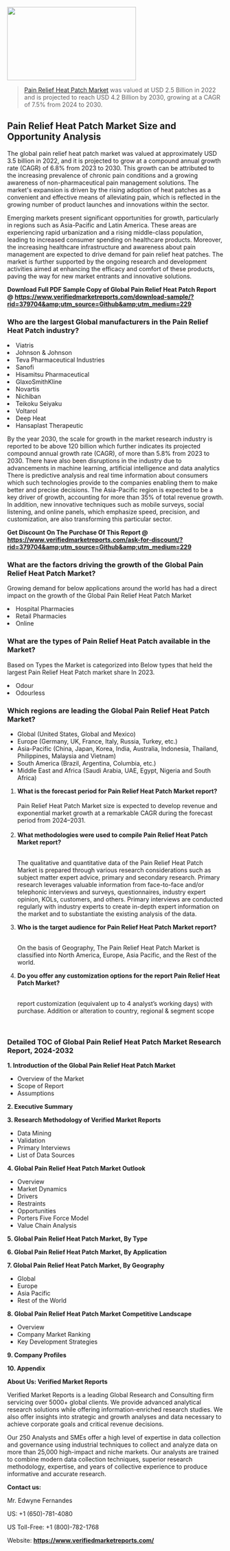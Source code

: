 <img src="https://ffe5etoiles.com/wp-content/uploads/2024/12/MST1-300x171.png" alt="" width="300" height="171" class="alignnone size-medium wp-image-20088" /><blockquote><p><p><a href="https://www.verifiedmarketreports.com/download-sample/?rid=379704&utm_source=Github&utm_medium=229" target="_blank">Pain Relief Heat Patch Market</a> was valued at USD 2.5 Billion in 2022 and is projected to reach USD 4.2 Billion by 2030, growing at a CAGR of 7.5% from 2024 to 2030.</p></blockquote><p><h2>Pain Relief Heat Patch Market Size and Opportunity Analysis</h2> <p>The global pain relief heat patch market was valued at approximately USD 3.5 billion in 2022, and it is projected to grow at a compound annual growth rate (CAGR) of 6.8% from 2023 to 2030. This growth can be attributed to the increasing prevalence of chronic pain conditions and a growing awareness of non-pharmaceutical pain management solutions. The market's expansion is driven by the rising adoption of heat patches as a convenient and effective means of alleviating pain, which is reflected in the growing number of product launches and innovations within the sector.</p> <p>Emerging markets present significant opportunities for growth, particularly in regions such as Asia-Pacific and Latin America. These areas are experiencing rapid urbanization and a rising middle-class population, leading to increased consumer spending on healthcare products. Moreover, the increasing healthcare infrastructure and awareness about pain management are expected to drive demand for pain relief heat patches. The market is further supported by the ongoing research and development activities aimed at enhancing the efficacy and comfort of these products, paving the way for new market entrants and innovative solutions.</p> </p><p class=""><strong>Download Full PDF Sample Copy of Global Pain Relief Heat Patch Report @ <a href="https://www.verifiedmarketreports.com/download-sample/?rid=379704&amp;utm_source=Github&amp;utm_medium=229" target="_blank">https://www.verifiedmarketreports.com/download-sample/?rid=379704&amp;utm_source=Github&amp;utm_medium=229</a></strong></p><h3 id="" class="">Who are the largest Global manufacturers in the Pain Relief Heat Patch industry?</h3><p><li>Viatris</li><li> Johnson & Johnson</li><li> Teva Pharmaceutical Industries</li><li> Sanofi</li><li> Hisamitsu Pharmaceutical</li><li> GlaxoSmithKline</li><li> Novartis</li><li> Nichiban</li><li> Teikoku Seiyaku</li><li> Voltarol</li><li> Deep Heat</li><li> Hansaplast Therapeutic</li></p><div class=""><div class="" dir="" data-message-author-role="" data-message-id="" data-message-model-slug=""><div class=""><div class=""><div class=""><div class="" dir="" data-message-author-role="" data-message-id="" data-message-model-slug=""><div class=""><div class=""><p>By the year 2030, the scale for growth in the market research industry is reported to be above 120 billion which further indicates its projected compound annual growth rate (CAGR), of more than 5.8% from 2023 to 2030. There have also been disruptions in the industry due to advancements in machine learning, artificial intelligence and data analytics There is predictive analysis and real time information about consumers which such technologies provide to the companies enabling them to make better and precise decisions. The Asia-Pacific region is expected to be a key driver of growth, accounting for more than 35% of total revenue growth. In addition, new innovative techniques such as mobile surveys, social listening, and online panels, which emphasize speed, precision, and customization, are also transforming this particular sector.</p><p><strong>Get Discount On The Purchase Of This Report @&nbsp; <a href="https://www.verifiedmarketreports.com/ask-for-discount/?rid=379704&amp;utm_source=Github&amp;utm_medium=229" target="_blank">https://www.verifiedmarketreports.com/ask-for-discount/?rid=379704&amp;utm_source=Github&amp;utm_medium=229</a></strong></p></div></div></div></div></div></div></div></div><h3 id="" class="">What are the factors driving the growth of the Global Pain Relief Heat Patch Market?</h3><p id="" class="">Growing demand for below applications around the world has had a direct impact on the growth of the Global Pain Relief Heat Patch Market</p><p id="" class=""><li>Hospital Pharmacies</li><li> Retail Pharmacies</li><li> Online</li></p><h3 id="" class="">What are the types of Pain Relief Heat Patch available in the Market?</h3><p id="" class="">Based on Types the Market is categorized into Below types that held the largest Pain Relief Heat Patch market share In 2023.</p><p id="" class=""><li>Odour</li><li> Odourless</li></p><h3 id="" class="">Which regions are leading the Global Pain Relief Heat Patch Market?</h3><ul><li>Global (United States, Global and Mexico)</li><li>Europe (Germany, UK, France, Italy, Russia, Turkey, etc.)</li><li>Asia-Pacific (China, Japan, Korea, India, Australia, Indonesia, Thailand, Philippines, Malaysia and Vietnam)</li><li>South America (Brazil, Argentina, Columbia, etc.)</li><li>Middle East and Africa (Saudi Arabia, UAE, Egypt, Nigeria and South Africa)</li></ul><p><ol><li><strong>What is the forecast period for Pain Relief Heat Patch Market report?<br /></strong><br /><span data-sheets-root="1" data-sheets-value="{&quot;1&quot;:2,&quot;2&quot;:&quot;XXXX size is expected to develop revenue and exponential market growth at a remarkable CAGR during the forecast period from 2024&ndash;2030.&quot;}" data-sheets-userformat="{&quot;2&quot;:12674,&quot;4&quot;:{&quot;1&quot;:2,&quot;2&quot;:16776960},&quot;10&quot;:2,&quot;11&quot;:0,&quot;15&quot;:&quot;Arial&quot;,&quot;16&quot;:12}">Pain Relief Heat Patch Market size is expected to develop revenue and exponential market growth at a remarkable CAGR during the forecast period from 2024&ndash;2031.</span><br /><br /></li><li><strong>What methodologies were used to compile Pain Relief Heat Patch Market report?<br /><br /></strong><p>The qualitative and quantitative data of the&nbsp;Pain Relief Heat Patch Market is prepared through various research considerations such as subject matter expert advice, primary and secondary research. Primary research leverages valuable information from face-to-face and/or telephonic interviews and surveys, questionnaires, industry expert opinion, KOLs, customers, and others. Primary interviews are conducted regularly with industry experts to create in-depth expert information on the market and to substantiate the existing analysis of the data.&nbsp;</p></li><li><strong>Who is the target audience for Pain Relief Heat Patch Market report?<br /><br /></strong><p>On the basis of Geography, The&nbsp;Pain Relief Heat Patch Market is classified into North America, Europe, Asia Pacific, and the Rest of the world.</p></li><li><strong>Do you offer any customization options for the report Pain Relief Heat Patch Market?<br /><br /></strong><p>report customization (equivalent up to 4 analyst&rsquo;s working days) with purchase. Addition or alteration to country, regional &amp; segment scope</p><p>&nbsp;</p></li></ol></p><h3 id="" class="">Detailed TOC of Global Pain Relief Heat Patch Market Research Report, 2024-2032</h3><p id="" class=""><strong>1. Introduction of the Global Pain Relief Heat Patch Market</strong></p><ul><li>Overview of the Market</li><li>Scope of Report</li><li>Assumptions</li></ul><p id="" class=""><strong>2. Executive Summary</strong></p><p id="" class=""><strong>3. Research Methodology of&nbsp;Verified Market Reports</strong></p><ul><li>Data Mining</li><li>Validation</li><li>Primary Interviews</li><li>List of Data Sources</li></ul><p id="" class=""><strong>4. Global Pain Relief Heat Patch Market Outlook</strong></p><ul><li>Overview</li><li>Market Dynamics</li><li>Drivers</li><li>Restraints</li><li>Opportunities</li><li>Porters Five Force Model</li><li>Value Chain Analysis</li></ul><p id="" class=""><strong>5. Global Pain Relief Heat Patch Market, By&nbsp;Type</strong></p><p id="" class=""><strong>6. Global Pain Relief Heat Patch Market, By Application</strong></p><p id="" class=""><strong>7. Global Pain Relief Heat Patch Market, By Geography</strong></p><ul><li>Global</li><li>Europe</li><li>Asia Pacific</li><li>Rest of the World</li></ul><p id="" class=""><strong>8. Global Pain Relief Heat Patch Market Competitive Landscape</strong></p><ul><li>Overview</li><li>Company Market Ranking</li><li>Key Development Strategies</li></ul><p id="" class=""><strong>9. Company Profiles</strong></p><p id="" class=""><strong>10. Appendix</strong></p><p id="" class=""><strong>About Us: Verified Market Reports</strong></p><p id="" class="">Verified Market Reports is a leading Global Research and Consulting firm servicing over 5000+ global clients. We provide advanced analytical research solutions while offering information-enriched research studies. We also offer insights into strategic and growth analyses and data necessary to achieve corporate goals and critical revenue decisions.</p><p id="" class="">Our 250 Analysts and SMEs offer a high level of expertise in data collection and governance using industrial techniques to collect and analyze data on more than 25,000 high-impact and niche markets. Our analysts are trained to combine modern data collection techniques, superior research methodology, expertise, and years of collective experience to produce informative and accurate research.</p><p id="" class=""><strong>Contact us:</strong></p><p id="" class="">Mr. Edwyne Fernandes</p><p id="" class="">US: +1 (650)-781-4080</p><p id="" class="">US Toll-Free: +1 (800)-782-1768</p><p id="" class="">Website: <a target="" data-test-app-aware-link=""><strong>https://www.verifiedmarketreports.com/</strong></a></p>
